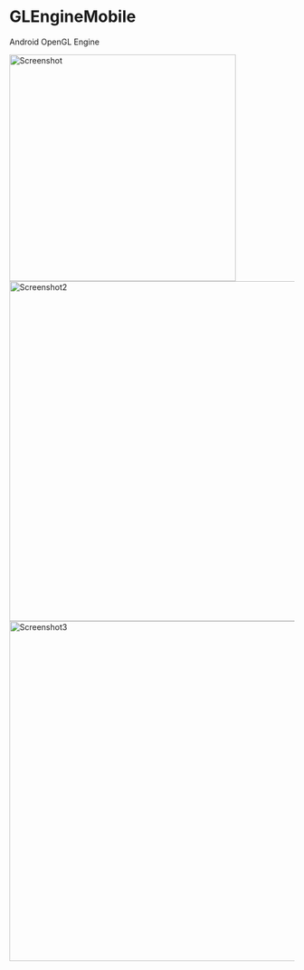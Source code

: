 # GLEngineMobile
Android OpenGL Engine

<img src="https://raw.github.com/petrj/GLEngineMobile/master/Graphics/Screenshot.png" width="400" alt="Screenshot"/>
<img src="https://raw.github.com/petrj/GLEngineMobile/master/Graphics/Screenshot2.png" width="600" alt="Screenshot2"/>
<img src="https://raw.github.com/petrj/GLEngineMobile/master/Graphics/Screenshot3.png" width="600" alt="Screenshot3"/>